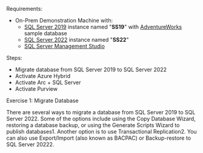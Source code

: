Requirements:
* On-Prem Demonstration Machine with:
  * [SQL Server 2019](https://info.microsoft.com/ww-landing-sql-server-2019.html) instance named "**SS19**" with [AdventureWorks](https://learn.microsoft.com/en-us/sql/samples/adventureworks-install-configure) sample database
  * [SQL Server 2022](https://info.microsoft.com/ww-landing-sql-server-2022.html) instance named "**SS22**"
  * [SQL Server Management Studio](https://learn.microsoft.com/en-us/sql/ssms/download-sql-server-management-studio-ssms)

Steps:
* Migrate database from SQL Server 2019 to SQL Server 2022
* Activate Azure Hybrid
* Activate Arc + SQL Server
* Activate Purview

Exercise 1: Migrate Database

There are several ways to migrate a database from SQL Server 2019 to SQL Server 2022. Some of the options include using the Copy Database Wizard, restoring a database backup, or using the Generate Scripts Wizard to publish databases1. Another option is to use Transactional Replication2. You can also use Export/Import (also known as BACPAC) or Backup-restore to SQL Server 20222.
